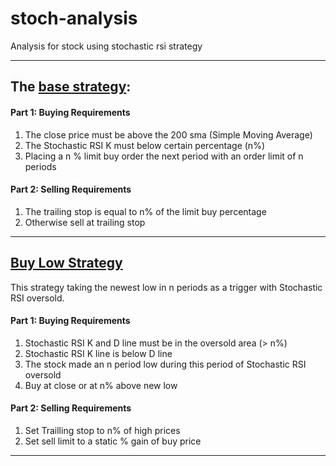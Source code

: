 # stoch-analysis

Analysis for stock using stochastic rsi strategy

---

## The [base strategy](./jupyter/Stoch-Analysis-01.ipynb):

#### Part 1: Buying Requirements

1. The close price must be above the 200 sma (Simple Moving Average)
2. The Stochastic RSI K must below certain percentage (n%)
3. Placing a n % limit buy order the next period with an order limit of n periods

#### Part 2: Selling Requirements

1. The trailing stop is equal to n% of the limit buy percentage
2. Otherwise sell at trailing stop

---

## [Buy Low Strategy](./jupyter/Stoch-Analysis-02.ipynb)

This strategy taking the newest low in n periods as a trigger with Stochastic RSI oversold.

#### Part 1: Buying Requirements

1. Stochastic RSI K and D line must be in the oversold area (> n%)
2. Stochastic RSI K line is below D line
3. The stock made an n period low during this period of Stochastic RSI oversold
4. Buy at close or at n% above new low

#### Part 2: Selling Requirements

1. Set Trailling stop to n% of high prices
2. Set sell limit to a static % gain of buy price

---
